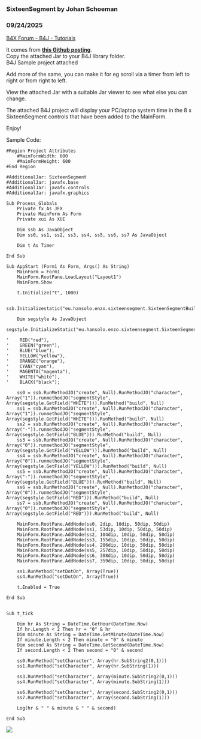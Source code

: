 ### SixteenSegment by Johan Schoeman
### 09/24/2025
[B4X Forum - B4J - Tutorials](https://www.b4x.com/android/forum/threads/168778/)

It comes from [**this Github posting**](https://github.com/HanSolo/Enzo/tree/master/src/main/java/eu.hansolo.enzo/sixteensegment).  
Copy the attached Jar to your B4J library folder.  
B4J Sample project attached  
  
Add more of the same, you can make it for eg scroll via a timer from left to right or from right to left.  
  
View the attached Jar with a suitable Jar viewer to see what else you can change.  
  
The attached B4J project will display your PC/laptop system time in the 8 x SixteenSegment controls that have been added to the MainForm.  
  
Enjoy!  
  
Sample Code:  
  

```B4X
#Region Project Attributes  
    #MainFormWidth: 600  
    #MainFormHeight: 600  
#End Region  
  
#AdditionalJar: SixteenSegment  
#AdditionalJar: javafx.base  
#AdditionalJar: javafx.controls  
#AdditionalJar: javafx.graphics  
  
Sub Process_Globals  
    Private fx As JFX  
    Private MainForm As Form  
    Private xui As XUI  
      
    Dim ssb As JavaObject  
    Dim ss0, ss1, ss2, ss3, ss4, ss5, ss6, ss7 As JavaObject  
      
    Dim t As Timer  
  
End Sub  
  
Sub AppStart (Form1 As Form, Args() As String)  
    MainForm = Form1  
    MainForm.RootPane.LoadLayout("Layout1")  
    MainForm.Show  
      
    t.Initialize("t", 1000)  
      
    ssb.Initializestatic("eu.hansolo.enzo.sixteensegment.SixteenSegmentBuilder")  
      
    Dim segstyle As JavaObject  
    segstyle.InitializeStatic("eu.hansolo.enzo.sixteensegment.SixteenSegment.SegmentStyle")  
      
'    RED("red"),  
'    GREEN("green"),  
'    BLUE("blue"),  
'    YELLOW("yellow"),  
'    ORANGE("orange"),  
'    CYAN("cyan"),  
'    MAGENTA("magenta"),  
'    WHITE("white"),  
'    BLACK("black");  
      
    ss0 = ssb.RunMethodJO("create", Null).RunMethodJO("character", Array("1")).runmethodJO("segmentStyle", Array(segstyle.GetField("WHITE"))).RunMethod("build", Null)  
    ss1 = ssb.RunMethodJO("create", Null).RunMethodJO("character", Array("1")).runmethodJO("segmentStyle", Array(segstyle.GetField("WHITE"))).RunMethod("build", Null)  
    ss2 = ssb.RunMethodJO("create", Null).RunMethodJO("character", Array("-")).runmethodJO("segmentStyle", Array(segstyle.GetField("BLUE"))).RunMethod("build", Null)  
    ss3 = ssb.RunMethodJO("create", Null).RunMethodJO("character", Array("0")).runmethodJO("segmentStyle", Array(segstyle.GetField("YELLOW"))).RunMethod("build", Null)  
    ss4 = ssb.RunMethodJO("create", Null).RunMethodJO("character", Array("0")).runmethodJO("segmentStyle", Array(segstyle.GetField("YELLOW"))).RunMethod("build", Null)  
    ss5 = ssb.RunMethodJO("create", Null).RunMethodJO("character", Array("-")).runmethodJO("segmentStyle", Array(segstyle.GetField("BLUE"))).RunMethod("build", Null)  
    ss6 = ssb.RunMethodJO("create", Null).RunMethodJO("character", Array("0")).runmethodJO("segmentStyle", Array(segstyle.GetField("RED"))).RunMethod("build", Null)  
    ss7 = ssb.RunMethodJO("create", Null).RunMethodJO("character", Array("0")).runmethodJO("segmentStyle", Array(segstyle.GetField("RED"))).RunMethod("build", Null)  
      
    MainForm.RootPane.AddNode(ss0, 2dip, 10dip, 50dip, 50dip)  
    MainForm.RootPane.AddNode(ss1, 53dip, 10dip, 50dip, 50dip)  
    MainForm.RootPane.AddNode(ss2, 104dip, 10dip, 50dip, 50dip)  
    MainForm.RootPane.AddNode(ss3, 155dip, 10dip, 50dip, 50dip)  
    MainForm.RootPane.AddNode(ss4, 206dip, 10dip, 50dip, 50dip)  
    MainForm.RootPane.AddNode(ss5, 257dip, 10dip, 50dip, 50dip)  
    MainForm.RootPane.AddNode(ss6, 308dip, 10dip, 50dip, 50dip)  
    MainForm.RootPane.AddNode(ss7, 359dip, 10dip, 50dip, 50dip)  
      
    ss1.RunMethod("setDotOn", Array(True))  
    ss4.RunMethod("setDotOn", Array(True))  
  
    t.Enabled = True  
      
End Sub  
  
  
Sub t_tick  
      
    Dim hr As String = DateTime.GetHour(DateTime.Now)  
    If hr.Length < 2 Then hr = "0" & hr  
    Dim minute As String = DateTime.GetMinute(DateTime.Now)  
    If minute.Length < 2 Then minute = "0" & minute  
    Dim second As String = DateTime.GetSecond(DateTime.Now)  
    If second.Length < 2 Then second = "0" & second  
      
    ss0.RunMethod("setCharacter", Array(hr.SubString2(0,1)))  
    ss1.RunMethod("setCharacter", Array(hr.SubString(1)))  
      
    ss3.RunMethod("setCharacter", Array(minute.SubString2(0,1)))  
    ss4.RunMethod("setCharacter", Array(minute.SubString(1)))  
      
    ss6.RunMethod("setCharacter", Array(second.SubString2(0,1)))  
    ss7.RunMethod("setCharacter", Array(second.SubString(1)))  
  
    Log(hr & " " & minute & " " & second)  
      
End Sub
```

  
  
![](https://www.b4x.com/android/forum/attachments/167226)